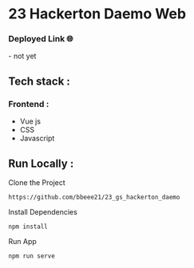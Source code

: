 # 23 Hackerton Daemo Web

<h3>Deployed  Link 🌐 </h3>
- not yet

## Tech stack :
### Frontend :
- Vue js
- CSS
- Javascript


## Run Locally :
Clone the Project
```
https://github.com/bbeee21/23_gs_hackerton_daemo
``` 

Install Dependencies
```
npm install
```

Run App
```
npm run serve
```
